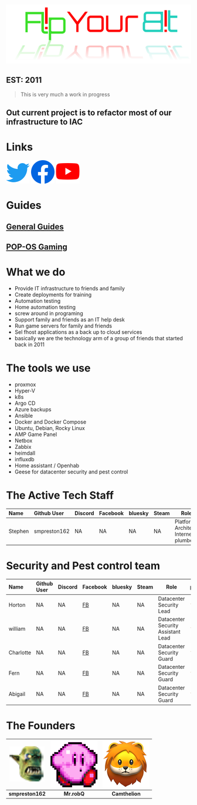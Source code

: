 
![FLIPYOURBIT](imgs/transparent_FYB.png "Flipyourbit Docs")
## EST: 2011


 > This is very much a work in progress

##  Out current project is to refactor most of our infrastructure to IAC 



# Links
[![Bluesky](https://raw.githubusercontent.com/CLorant/readme-social-icons/main/large/colored/twitter.svg)](https://bsky.app/profile/flipyourbit.bsky.social) [![Facebook](https://raw.githubusercontent.com/CLorant/readme-social-icons/main/large/colored/facebook.svg)](https://www.facebook.com/Flipyourbit) [![Youtube](https://raw.githubusercontent.com/CLorant/readme-social-icons/main/large/colored/youtube.svg)](https://www.youtube.com/@FYBTeam)

# Guides 
## [General Guides](../guides.md)
## [ POP-OS Gaming](../gaming/POP_OS-Deployment.md)


# What we do
- Provide IT infrastructure to friends and family 
- Create  deployments for training
- Automation testing 
- Home automation testing 
- screw around in programing
- Support family and friends as an IT help desk 
- Run game servers for family and friends
- Sel fhost applications as a back up to cloud services
- basically we are the technology arm of a group of friends that started back in 2011


# The tools we use 
- proxmox 
- Hyper-V 
- k8s
- Argo CD
- Azure backups 
- Ansible
- Docker and Docker Compose 
- Ubuntu, Debian, Rocky Linux 
- AMP Game Panel 
- Netbox 
- Zabbix
- heimdall
- influxdb 
- Home assistant / Openhab 
- Geese for datacenter security and pest control



# The Active Tech Staff

| **Name** | **Github User** | **Discord** | **Facebook** |  **bluesky** | **Steam**  | **Role**| **picture** |
| :-----------| :---------- | -------- | :-------- | ------ |  -------- |-------- | --- |
| Stephen | smpreston162     | NA  | NA | NA   | NA | Platform Architect, Internet plumber | |



# Security and Pest control team 
| **Name** | **Github User** | **Discord** | **Facebook** |  **bluesky** | **Steam**  | **Role**| **picture** |
| :-----------| :---------- | -------- | :-------- | ------ |  -------- |-------- | --- |
| Horton  |   NA             | NA  | [FB](https://www.facebook.com/FeatheredFlotilla/) |NA| NA | Datacenter Security  Lead | ![alt text](imgs/goose.gif) | 
| william  |   NA             | NA  | [FB](https://www.facebook.com/FeatheredFlotilla/) |NA|  NA | Datacenter Security Assistant Lead|![alt text](imgs/goose.gif) | 
| Charlotte |   NA             | NA  | [FB](https://www.facebook.com/FeatheredFlotilla/) |NA| NA | Datacenter Security Guard |![alt text](imgs/goose.gif) | 
| Fern  |   NA             | NA  | [FB](https://www.facebook.com/FeatheredFlotilla/) |NA|  NA | Datacenter Security Guard | ![alt text](imgs/goose.gif) | 
| Abigail  |   NA             | NA  | [FB](https://www.facebook.com/FeatheredFlotilla/) |NA|  NA | Datacenter Security Guard |![alt text](imgs/goose.gif) | 





# The Founders 
|![alt text](imgs/smorc.png)  | ![alt text](imgs/kirb-emoji.png)| ![cat dressed as lion](imgs/lion.png)  |
|:---:|:---:|:--:|
|**smpreston162**  | **Mr.robQ** | **Camthelion** |           







